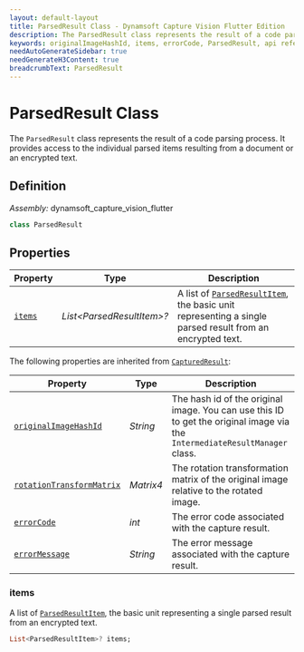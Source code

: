 ```yaml
---
layout: default-layout
title: ParsedResult Class - Dynamsoft Capture Vision Flutter Edition
description: The ParsedResult class represents the result of a code parsing process. It provides access to the individual parsed items resulting from a document or an encrypted text.
keywords: originalImageHashId, items, errorCode, ParsedResult, api reference, barcode result, capture, flutter, code parser
needAutoGenerateSidebar: true
needGenerateH3Content: true
breadcrumbText: ParsedResult
---
```


# ParsedResult Class

The `ParsedResult` class represents the result of a code parsing process. It provides access to the individual parsed items resulting from a document or an encrypted text.

## Definition

*Assembly:* dynamsoft_capture_vision_flutter

```dart
class ParsedResult
```

## Properties

| Property | Type | Description |
| -------- | ---- | ----------- |
| [`items`](#items) | *List\<ParsedResultItem\>?* | A list of [`ParsedResultItem`](parsed-result-item.md), the basic unit representing a single parsed result from an encrypted text. |

The following properties are inherited from [`CapturedResult`](./capture-vision-router-lite/captured-result.md):

| Property | Type | Description |
| -------- | ---- | ----------- |
| [`originalImageHashId`](../capture-vision-router-lite/captured-result.md#originalimagehashid) | *String* | The hash id of the original image. You can use this ID to get the original image via the `IntermediateResultManager` class. |
| [`rotationTransformMatrix`](../capture-vision-router-lite/captured-result.md#rotationtransformmatrix) |  *Matrix4* | The rotation transformation matrix of the original image relative to the rotated image. |
| [`errorCode`](../capture-vision-router-lite/captured-result.md#errorcode) | *int* | The error code associated with the capture result. |
| [`errorMessage`](../capture-vision-router-lite/captured-result.md#errormessage) | *String* | The error message associated with the capture result. |

### items

A list of [`ParsedResultItem`](parsed-result-item.md), the basic unit representing a single parsed result from an encrypted text.

```dart
List<ParsedResultItem>? items;
```